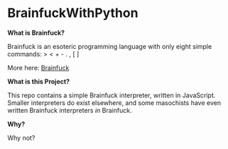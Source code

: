 BrainfuckWithPython
===================

**What is Brainfuck?**

Brainfuck is an esoteric programming language with only eight simple commands: > < + - . , [ ]

More here: [Brainfuck](http://en.wikipedia.org/wiki/Brainfuck)

**What is this Project?**

This repo contains a simple Brainfuck interpreter, written in JavaScript. Smaller interpreters do exist elsewhere, and some masochists have even written Brainfuck interpreters *in* Brainfuck.

**Why?**

Why not?

